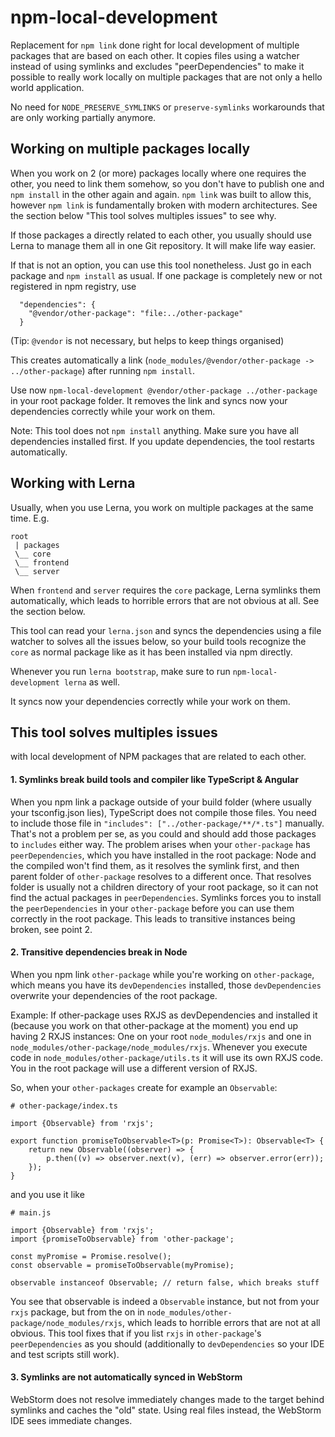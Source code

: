 # npm-local-development

Replacement for `npm link` done right for local development of multiple packages that are based on each other.
It copies files using a watcher instead of using symlinks and excludes "peerDependencies"
to make it possible to really work locally on multiple packages that are not only a hello world application.

No need for `NODE_PRESERVE_SYMLINKS` or `preserve-symlinks` workarounds that are only working partially anymore.

## Working on multiple packages locally

When you work on 2 (or more) packages locally where one requires the other,
you need to link them somehow, so you don't have to publish one and `npm install` in the other again and again.
`npm link` was built to allow this, however `npm link` is fundamentally broken with modern architectures.
See the section below "This tool solves multiples issues" to see why.

If those packages a directly related to each other, you usually should use Lerna to manage them
all in one Git repository. It will make life way easier.

If that is not an option, you can use this tool nonetheless. Just go in each package and
`npm install` as usual. If one package is completely new or not registered in npm registry, use

```
  "dependencies": {
    "@vendor/other-package": "file:../other-package"
  }
```

(Tip: `@vendor` is not necessary, but helps to keep things organised)

This creates automatically a link (`node_modules/@vendor/other-package -> ../other-package`)
after running `npm install`.

Use now `npm-local-development @vendor/other-package ../other-package` in your root package folder.
It removes the link and syncs now your dependencies correctly while your work on them.

Note: This tool does not `npm install` anything. Make sure you have all dependencies installed first.
If you update dependencies, the tool restarts automatically.

## Working with Lerna

Usually, when you use Lerna, you work on multiple packages at the same time. E.g.

```
root
 | packages
 \__ core
 \__ frontend
 \__ server
```


When `frontend` and `server` requires the `core` package, Lerna symlinks them automatically,
which leads to horrible errors that are not obvious at all. See the section below.

This tool can read your `lerna.json` and syncs the dependencies using a file watcher to solves
all the issues below, so your build tools recognize the `core` as normal package
like as it has been installed via npm directly.

Whenever you run `lerna bootstrap`, make sure to run `npm-local-development lerna` as well.

It syncs now your dependencies correctly while your work on them.

## This tool solves multiples issues

with local development of NPM packages that are related to each other.

#### 1. Symlinks break build tools and compiler like TypeScript & Angular

When you npm link a package outside of your build folder (where usually your
tsconfig.json lies), TypeScript does not compile those files. You
need to include those file in `"includes": ["../other-package/**/*.ts"]`
manually. That's not a problem per se, as you could and should add
those packages to `includes` either way.
The problem arises when your `other-package` has `peerDependencies`,
which you have installed in the root package: Node and the compiled won't find them, as it resolves
the symlink first, and then parent folder of `other-package` resolves to a different once.
That resolves folder is usually not a children directory of your root package, so it can not find the actual packages
in `peerDependencies`. Symlinks forces you to install the `peerDependencies` in your `other-package`
before you can use them correctly in the root package. This leads to transitive instances being broken, see point 2.

#### 2. Transitive dependencies break in Node

When you npm link `other-package` while you're working on `other-package`,
which means you have its `devDependencies` installed, those `devDependencies`
overwrite your dependencies of the root package.

Example: If other-package uses RXJS as devDependencies and installed it
(because you work on that other-package at the moment)
you end up having 2 RXJS instances: One on your root `node_modules/rxjs`
and one in `node_modules/other-package/node_modules/rxjs`. Whenever
you execute code in `node_modules/other-package/utils.ts` it will use
its own RXJS code. You in the root package will use a different version of RXJS.


So, when your `other-packages` create for example an `Observable`:

```
# other-package/index.ts

import {Observable} from 'rxjs';

export function promiseToObservable<T>(p: Promise<T>): Observable<T> {
    return new Observable((observer) => {
        p.then((v) => observer.next(v), (err) => observer.error(err));
    });
}
```

and you use it like

```
# main.js

import {Observable} from 'rxjs';
import {promiseToObservable} from 'other-package';

const myPromise = Promise.resolve();
const observable = promiseToObservable(myPromise);

observable instanceof Observable; // return false, which breaks stuff 

```

You see that observable is indeed a `Observable` instance, but not from your `rxjs`
package, but from the on in `node_modules/other-package/node_modules/rxjs`, which leads to horrible
errors that are not at all obvious. This tool fixes that if you list `rxjs` in `other-package`'s
`peerDependencies` as you should (additionally to `devDependencies` so your IDE and
test scripts still work).

#### 3. Symlinks are not automatically synced in WebStorm

WebStorm does not resolve immediately changes made to the target behind symlinks and caches
the "old" state. Using real files instead, the WebStorm IDE sees immediate changes.

